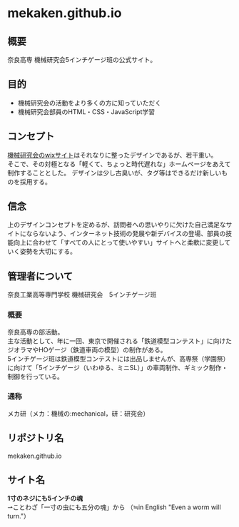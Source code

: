 # mekaken.github.io

## 概要
奈良高専 機械研究会5インチゲージ班の公式サイト。

## 目的
 - 機械研究会の活動をより多くの方に知っていただく
 - 機械研究会部員のHTML・CSS・JavaScript学習

## コンセプト
[機械研究会のwixサイト](https://mekaken2024.wixsite.com/nnct-kikaikenkyukai)はそれなりに整ったデザインであるが、若干重い。<br>
そこで、その対極となる「軽くて、ちょっと時代遅れな」ホームページをあえて制作することとした。
デザインは少し古臭いが、タグ等はできるだけ新しいものを採用する。

## 信念
上のデザインコンセプトを定めるが、訪問者への思いやりに欠けた自己満足なサイトにならないよう、インターネット技術の発展や新デバイスの登場、部員の技能向上に合わせて「すべての人にとって使いやすい」サイトへと柔軟に変更していく姿勢を大切にする。

## 管理者について
奈良工業高等専門学校 機械研究会　5インチゲージ班
### 概要
奈良高専の部活動。<br>
主な活動として、年に一回、東京で開催される「鉄道模型コンテスト」に向けたジオラマやHOゲージ（鉄道車両の模型）の制作がある。<br>
5インチゲージ班は鉄道模型コンテストには出品しませんが、高専祭（学園祭）に向けて「5インチゲージ（いわゆる、ミニSL）」の車両制作、ギミック制作・制御を行っている。
### 通称
メカ研（メカ：機械の:mechanical，研：研究会）

## リポジトリ名 
mekaken.github.io

## サイト名
**1寸のネジにも5インチの魂**<br>⇀ことわざ「一寸の虫にも五分の魂」から
（≒in English "Even a worm will turn."）
